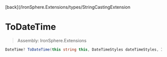 ﻿

[back](/IronSphere.Extensions/types/StringCastingExtension

# ToDateTime

> Assembly: IronSphere.Extensions

```csharp
DateTime? ToDateTime(this string this, DateTimeStyles dateTimeStyles, IFormatProvider formatProvider)
```



 
